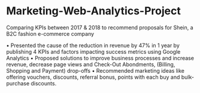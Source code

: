 # Marketing-Web-Analytics-Project
Comparing KPIs between 2017 &amp; 2018 to recommend proposals for Shein, a B2C fashion e-commerce company

•	Presented the cause of the reduction in revenue by 47% in 1 year by publishing 4 KPIs and factors impacting success metrics using Google Analytics
•	Proposed solutions to improve business processes and increase revenue, decrease page views and Check-Out Abondments, (Billing, Shopping and Payment) drop-offs
•	Recommended marketing ideas like offering vouchers, discounts, referral bonus, points with each buy and  bulk-purchase discounts.
